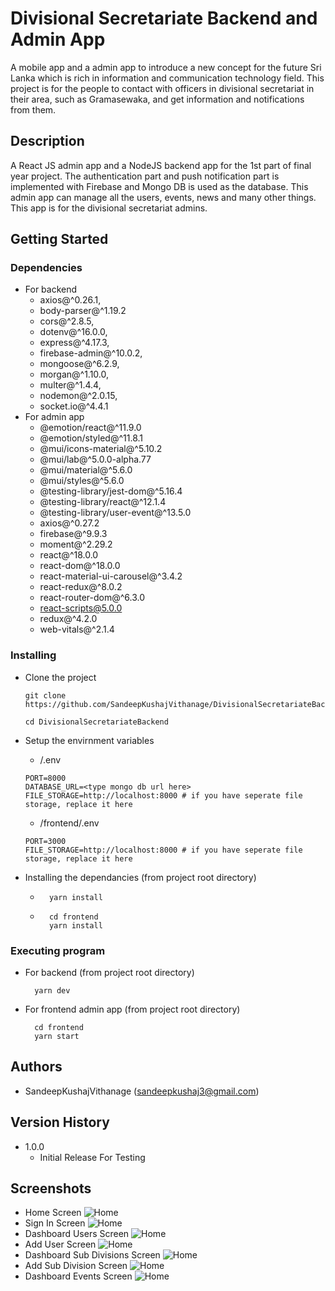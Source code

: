 # Divisional Secretariate Backend and Admin App

A mobile app and a admin app to introduce a new concept for the future Sri Lanka which is rich in information and communication technology field. This project is for the people to contact with officers in divisional secretariat in their area, such as Gramasewaka, and get information and notifications from them.

## Description

A React JS admin app and a NodeJS backend app for the 1st part of final year project. The authentication part and push notification part is implemented with Firebase and Mongo DB is used as the database. This admin app can manage all the users, events, news and many other things. This app is for the divisional secretariat admins.

## Getting Started

### Dependencies

- For backend
  - axios@^0.26.1,
  - body-parser@^1.19.2
  - cors@^2.8.5,
  - dotenv@^16.0.0,
  - express@^4.17.3,
  - firebase-admin@^10.0.2,
  - mongoose@^6.2.9,
  - morgan@^1.10.0,
  - multer@^1.4.4,
  - nodemon@^2.0.15,
  - socket.io@^4.4.1
- For admin app
  - @emotion/react@^11.9.0
  - @emotion/styled@^11.8.1
  - @mui/icons-material@^5.10.2
  - @mui/lab@^5.0.0-alpha.77
  - @mui/material@^5.6.0
  - @mui/styles@^5.6.0
  - @testing-library/jest-dom@^5.16.4
  - @testing-library/react@^12.1.4
  - @testing-library/user-event@^13.5.0
  - axios@^0.27.2
  - firebase@^9.9.3
  - moment@^2.29.2
  - react@^18.0.0
  - react-dom@^18.0.0
  - react-material-ui-carousel@^3.4.2
  - react-redux@^8.0.2
  - react-router-dom@^6.3.0
  - react-scripts@5.0.0
  - redux@^4.2.0
  - web-vitals@^2.1.4

### Installing

- Clone the project

  ```
  git clone https://github.com/SandeepKushajVithanage/DivisionalSecretariateBackend.git

  cd DivisionalSecretariateBackend
  ```

- Setup the envirnment variables
  - /.env
  ```
  PORT=8000
  DATABASE_URL=<type mongo db url here>
  FILE_STORAGE=http://localhost:8000 # if you have seperate file storage, replace it here
  ```
  - /frontend/.env
  ```
  PORT=3000
  FILE_STORAGE=http://localhost:8000 # if you have seperate file storage, replace it here
  ```
- Installing the dependancies (from project root directory)
  - ```
      yarn install
    ```
  - ```
      cd frontend
      yarn install
    ```

### Executing program

- For backend (from project root directory)
  ```
    yarn dev
  ```
- For frontend admin app (from project root directory)
  ```
    cd frontend
    yarn start
  ```

## Authors

- SandeepKushajVithanage (sandeepkushaj3@gmail.com)

## Version History

- 1.0.0
  - Initial Release For Testing

## Screenshots

- Home Screen
  ![Home](./screenshots/home.jpg)
- Sign In Screen
  ![Home](./screenshots/signIn.jpg)
- Dashboard Users Screen
  ![Home](./screenshots/dashboardUsers.jpg)
- Add User Screen
  ![Home](./screenshots/dashboardAddUsers.jpg)
- Dashboard Sub Divisions Screen
  ![Home](./screenshots/dashboardSubDivisions.jpg)
- Add Sub Division Screen
  ![Home](./screenshots/dashboardAddSubDivisions.jpg)
- Dashboard Events Screen
  ![Home](./screenshots/dashboardEvents.jpg)

